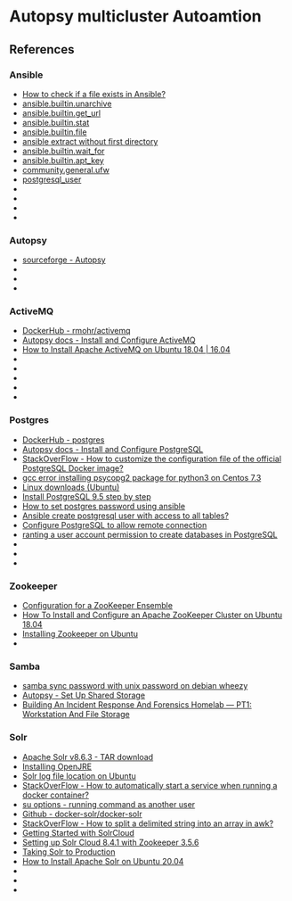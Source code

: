 # Autopsy multicluster Autoamtion

## References
### Ansible
* [How to check if a file exists in Ansible?](https://stackoverflow.com/questions/35654286/how-to-check-if-a-file-exists-in-ansible)
* [ansible.builtin.unarchive](https://docs.ansible.com/ansible/latest/collections/ansible/builtin/unarchive_module.html)
* [ansible.builtin.get_url](https://docs.ansible.com/ansible/latest/collections/ansible/builtin/get_url_module.html)
* [ansible.builtin.stat](https://docs.ansible.com/ansible/latest/collections/ansible/builtin/stat_module.html)
* [ansible.builtin.file](https://docs.ansible.com/ansible/latest/collections/ansible/builtin/file_module.html)
* [ansible extract without first directory](https://unix.stackexchange.com/questions/346346/ansible-extract-without-first-directory)
* [ansible.builtin.wait_for](https://docs.ansible.com/ansible/latest/collections/ansible/builtin/wait_for_module.html)
* [ansible.builtin.apt_key](https://docs.ansible.com/ansible/latest/collections/ansible/builtin/apt_key_module.html)
* [community.general.ufw](https://docs.ansible.com/ansible/latest/collections/community/general/ufw_module.html)
* [postgresql_user](https://docs.ansible.com/ansible/2.5/modules/postgresql_user_module.html)
* []()
* []()
* []()
* []()

### Autopsy
* [sourceforge - Autopsy](https://sourceforge.net/projects/autopsy/)
* []()
* []()
* []()

### ActiveMQ
* [DockerHub - rmohr/activemq](https://hub.docker.com/r/rmohr/activemq)
* [Autopsy docs - Install and Configure ActiveMQ](http://sleuthkit.org/autopsy/docs/user-docs/4.18.0/install_activemq_page.html)
* [How to Install Apache ActiveMQ on Ubuntu 18.04 | 16.04](https://websiteforstudents.com/how-to-install-apache-activemq-on-ubuntu-18-04-16-04/)
* []()
* []()
* []()
* []()
* []()

### Postgres
* [DockerHub - postgres](https://hub.docker.com/_/postgres?tab=description)
* [Autopsy docs - Install and Configure PostgreSQL](http://sleuthkit.org/autopsy/docs/user-docs/4.18.0/install_postgresql_page.html)
* [StackOverFlow - How to customize the configuration file of the official PostgreSQL Docker image?](https://stackoverflow.com/questions/30848670/how-to-customize-the-configuration-file-of-the-official-postgresql-docker-image/41912295)
* [gcc error installing psycopg2 package for python3 on Centos 7.3](https://unix.stackexchange.com/questions/345814/gcc-error-installing-psycopg2-package-for-python3-on-centos-7-3)
* [Linux downloads (Ubuntu)](https://www.postgresql.org/download/linux/ubuntu/)
* [Install PostgreSQL 9.5 step by step](https://www.gab.lc/articles/install_postgresql_9-5_debian_ubuntu/)
* [How to set postgres password using ansible](https://stackoverflow.com/questions/63303090/how-to-set-postgres-password-using-ansible)
* [Ansible create postgresql user with access to all tables?](https://stackoverflow.com/questions/40290837/ansible-create-postgresql-user-with-access-to-all-tables)
* [Configure PostgreSQL to allow remote connection](https://bigbinary.com/blog/configure-postgresql-to-allow-remote-connection)
* [ranting a user account permission to create databases in PostgreSQL](https://dba.stackexchange.com/questions/33285/granting-a-user-account-permission-to-create-databases-in-postgresql)
* []()
* []()
* []()

### Zookeeper
* [Configuration for a ZooKeeper Ensemble](https://solr.apache.org/guide/8_6/setting-up-an-external-zookeeper-ensemble.html#configuration-for-a-zookeeper-ensemble)
* [How To Install and Configure an Apache ZooKeeper Cluster on Ubuntu 18.04](https://www.digitalocean.com/community/tutorials/how-to-install-and-configure-an-apache-zookeeper-cluster-on-ubuntu-18-04)
* [Installing Zookeeper on Ubuntu](https://medium.com/@ryannel/installing-zookeeper-on-ubuntu-9f1f70f22e25)
* []()

### Samba
* [samba sync password with unix password on debian wheezy](https://superuser.com/questions/478521/samba-sync-password-with-unix-password-on-debian-wheezy)
* [Autopsy - Set Up Shared Storage](http://sleuthkit.org/autopsy/docs/user-docs/4.18.0/install_multiuser_storage_page.html)
* [Building An Incident Response And Forensics Homelab — PT1: Workstation And File Storage](https://medium.com/@liamcs98/building-an-incident-response-and-forensics-homelab-pt1-workstation-and-file-storage-e23eca7ea57a)

### Solr
* [Apache Solr v8.6.3 - TAR download](https://archive.apache.org/dist/lucene/solr/8.6.3/)
* [Installing OpenJRE](https://ubuntu.com/tutorials/install-jre#2-installing-openjre)
* [Solr log file location on Ubuntu](https://serverfault.com/questions/279505/solr-log-file-location-on-ubuntu)
* [StackOverFlow - How to automatically start a service when running a docker container?](https://stackoverflow.com/questions/25135897/how-to-automatically-start-a-service-when-running-a-docker-container)
* [su options - running command as another user](https://unix.stackexchange.com/questions/1087/su-options-running-command-as-another-user)
* [Github - docker-solr/docker-solr](https://github.com/docker-solr/docker-solr)
* [StackOverFlow - How to split a delimited string into an array in awk?](https://stackoverflow.com/questions/8009664/how-to-split-a-delimited-string-into-an-array-in-awk)
* [Getting Started with SolrCloud](https://solr.apache.org/guide/6_6/getting-started-with-solrcloud.html)
* [Setting up Solr Cloud 8.4.1 with Zookeeper 3.5.6](https://medium.com/@sarkaramrit2/setting-up-solr-cloud-6-3-0-with-zookeeper-3-4-6-867b96ec4272)
* [Taking Solr to Production](https://solr.apache.org/guide/6_6/taking-solr-to-production.html#TakingSolrtoProduction-SolrCloud)
* [How to Install Apache Solr on Ubuntu 20.04](https://www.howtoforge.com/apache-solr-ubuntu-20_04/)
* []()
* []()
* []()